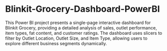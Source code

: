 # Blinkit-Grocery-Dashboard-PowerBI
This Power BI project presents a single-page interactive dashboard for Blinkit Grocery, providing a detailed analysis of sales, outlet performance, item types, fat content, and customer ratings. The dashboard uses slicers to filter by Outlet Location, Outlet Size, and Item Type, allowing users to explore different business segments dynamically.
